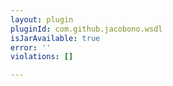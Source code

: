 ```yaml
---
layout: plugin
pluginId: com.github.jacobono.wsdl
isJarAvailable: true
error: ''
violations: []

---
```

